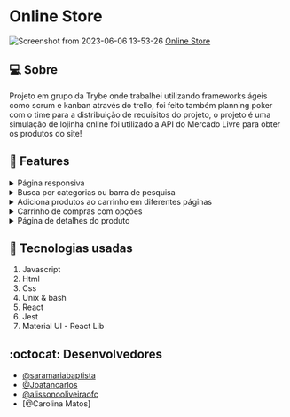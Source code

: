 # Online Store
![Screenshot from 2023-06-06 13-53-26](https://github.com/lucasKoyama/Online-Store/assets/121680414/910dab78-9d12-43ff-a0d7-1e20d3d79cec)
[Online Store](https://online-store-lucaskoyama.vercel.app/)
## :computer: Sobre
Projeto em grupo da Trybe onde trabalhei utilizando frameworks ágeis como scrum e kanban através do trello, foi feito também planning poker com o time para a distribuição de requisitos do projeto, o projeto é uma simulação de lojinha online
foi utilizado a API do Mercado Livre para obter os produtos do site!

## :pushpin: Features
<details>
  <summary>Página responsiva</summary>
  A página foi desenvolvida de forma responsiva, adaptando-se a diferentes tamanhos de tela e dispositivos. Isso garante uma experiência consistente e agradável para os usuários, independentemente do dispositivo que estão utilizando.
</details>

<details>
  <summary>Busca por categorias ou barra de pesquisa</summary>
  A busca pelos produtos pode ser feito pelo menu lateral de categorias ou pela barra de pesquisa inserindo alguma palavra-chave que contém no produto!.
</details>

<details>
  <summary>Adiciona produtos ao carrinho em diferentes páginas</summary>
  Tanto na página onde exibe os produtos quanto na página que exibe os detalhes de um produto é possível adicionar itens ao carrinho.
</details>

<details>
  <summary>Carrinho de compras com opções</summary>
  Na página de carrinho de compras é possível adicionar ou remover produtos do carrihno de compras, o botão de adcionar verifica antes de adicionar se tem estoque disponível
  para adicionar mais produtos, é possível também nessa página fechar o pedido para ir para a tela de finalização da compra. Caso a página não contenha nenhum produto adicionado
  irá exibir uma imagem e uma mensagem mostrando que o carrinho está vazio e um botão de redirecionamento para a página inicial de compras. 
</details>

<details>
  <summary>Página de detalhes do produto</summary>
  Na página de detalhes é renderizado as informações de detalhes do produto que é fornecido pela API do Mercado Livre, é possível também nessa página adicionar produtos ao carrinho
  de compras como também avaliar algum produto com comentários e "estrelinhas"! ⭐⭐⭐⭐⭐
</details>

## :rocket: Tecnologias usadas
1.  Javascript
2.  Html
3.  Css
4.  Unix & bash
5.  React
6.  Jest
7.  Material UI - React Lib

## :octocat: Desenvolvedores
- [@saramariabaptista](https://github.com/saramariabaptista)
- [@Joatancarlos](https://github.com/Joatancarlos)
- [@alissonooliveiraofc](https://github.com/alissonooliveiraofc)
- [@Carolina Matos]
